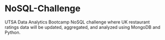 # NoSQL-Challenge
UTSA Data Analytics Bootcamp NoSQL challenge where UK restaurant ratings data will be updated, aggregated, and analyzed using MongoDB and Python.
